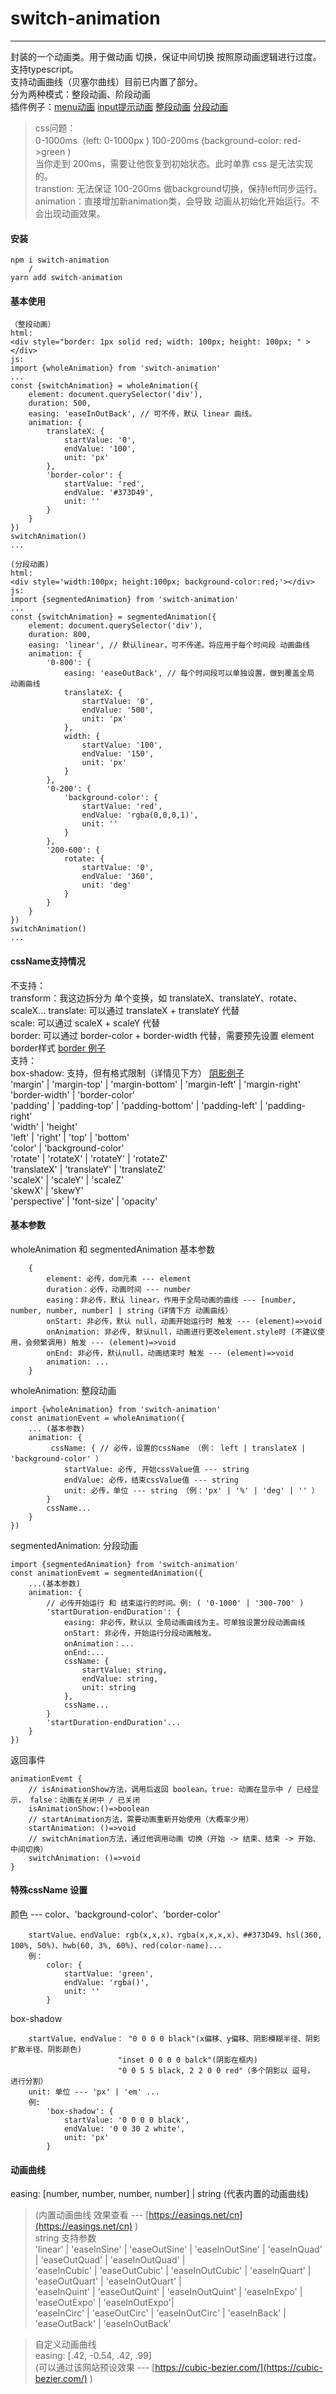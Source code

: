# switch-animation
___
封装的一个动画类。用于做动画 切换，保证中间切换 按照原动画逻辑进行过度。  
支持typescript。  
支持动画曲线（贝塞尔曲线）目前已内置了部分。  
分为两种模式：整段动画、阶段动画  
插件例子：[menu动画](https://codesandbox.io/s/menudong-hua-li-zi-9p1ww?file=/src/components/menuItem.tsx)    [input提示动画](https://codesandbox.io/s/jian-dan-li-zi---zu-jian-cdykh)      [整段动画](https://codesandbox.io/s/jian-dan-dong-hua-bdusy?file=/src/App.tsx)     [分段动画](https://codesandbox.io/s/fu-za-dong-hua-li-zi-3cuzm?file=/src/App.tsx)   

> css问题：  
> 0-1000ms（left: 0-1000px ) 100-200ms (background-color: red->green )  
> 当你走到 200ms，需要让他恢复到初始状态。此时单靠 css 是无法实现的。  
> transtion: 无法保证 100-200ms 做background切换，保持left同步运行。  
> animation：直接增加新animation类，会导致 动画从初始化开始运行。不会出现动画效果。  

#### 安装
```
npm i switch-animation
    /
yarn add switch-animation
```

#### 基本使用
```
（整段动画）
html:
<div style="border: 1px solid red; width: 100px; height: 100px; " ></div>
js:
import {wholeAnimation} from 'switch-animation'
...
const {switchAnimation} = wholeAnimation({
    element: document.querySelector('div'),
    duration: 500,
    easing: 'easeInOutBack', // 可不传，默认 linear 曲线。
    animation: {
        translateX: {
            startValue: '0',
            endValue: '100',
            unit: 'px'
        },
        'border-color': {
            startValue: 'red',
            endValue: '#373D49',
            unit: ''
        }
    }
})
switchAnimation()
...
```

```
(分段动画)
html:
<div style='width:100px; height:100px; background-color:red;'></div>
js:
import {segmentedAnimation} from 'switch-animation'
...
const {switchAnimation} = segmentedAnimation({
    element: document.querySelector('div'),
    duration: 800,
    easing: 'linear', // 默认linear，可不传递。将应用于每个时间段 动画曲线
    animation: {
        '0-800': {
            easing: 'easeOutBack', // 每个时间段可以单独设置，做到覆盖全局 动画曲线
            translateX: {
                startValue: '0',
                endValue: '500',
                unit: 'px'
            },
            width: {
                startValue: '100',
                endValue: '150',
                unit: 'px'
            }
        },
        '0-200': {
            'background-color': {
                startValue: 'red',
                endValue: 'rgba(0,0,0,1)',
                unit: ''
            }
        },
        '200-600': {
            rotate: {
                startValue: '0',
                endValue: '360',
                unit: 'deg'
            } 
        }
    }
})
switchAnimation()
...
```

#### cssName支持情况
不支持：  
transform：我这边拆分为 单个变换，如 translateX、translateY、rotate、scaleX...
translate: 可以通过 translateX + translateY 代替  
scale: 可以通过 scaleX + scaleY 代替  
border: 可以通过 border-color + border-width 代替，需要预先设置 element border样式  [border 例子](https://codesandbox.io/s/border-li-zi-jf2tl)  
支持：  
box-shadow: 支持，但有格式限制（详情见下方） [阴影例子](https://codesandbox.io/s/yin-ying-li-zi-99cn7)  
'margin' | 'margin-top' | 'margin-bottom' | 'margin-left' | 'margin-right'  
'border-width' | 'border-color'  
'padding' | 'padding-top' | 'padding-bottom' | 'padding-left' | 'padding-right'  
'width' | 'height'  
'left' | 'right' | 'top' | 'bottom'  
'color' | 'background-color'  
'rotate' | 'rotateX' | 'rotateY' | 'rotateZ'   
'translateX' | 'translateY' | 'translateZ'  
'scaleX' | 'scaleY' | 'scaleZ'  
'skewX' | 'skewY'  
'perspective' | 'font-size' | 'opacity'  

#### 基本参数
wholeAnimation 和 segmentedAnimation 基本参数
```
    {
        element: 必传，dom元素 --- element
        duration：必传，动画时间 --- number
        easing：非必传，默认 linear，作用于全局动画的曲线 --- [number, number, number, number] | string（详情下方 动画曲线）
        onStart: 非必传，默认 null，动画开始运行时 触发 --- (element)=>void
        onAnimation: 非必传, 默认null，动画进行更改element.style时 (不建议使用，会频繁调用) 触发 --- (element)=>void
        onEnd: 非必传，默认null，动画结束时 触发 --- (element)=>void
        animation: ...
    }
```
wholeAnimation: 整段动画
```
import {wholeAnimation} from 'switch-animation'
const animationEvent = wholeAnimation({
    ... (基本参数)
    animation: {
         cssName: { // 必传，设置的cssName （例： left | translateX | 'background-color' ）
            startValue: 必传, 开始cssValue值 --- string
            endValue: 必传，结束cssValue值 --- string
            unit: 必传，单位 --- string （例：'px' | '%' | 'deg' | '' ）
        }
        cssName...
    }
})
```
segmentedAnimation: 分段动画
```
import {segmentedAnimation} from 'switch-animation'
const animationEvemt = segmentedAnimation({
    ...(基本参数)
    animation: {
        // 必传开始运行 和 结束运行的时间。例: ( '0-1000' | '300-700' )
        'startDuration-endDuration': { 
            easing: 非必传，默认以 全局动画曲线为主。可单独设置分段动画曲线
            onStart: 非必传，开始运行分段动画触发。
            onAnimation：...
            onEnd:...
            cssName: {
                startValue: string,
                endValue: string,
                unit: string
            },
            cssName...
        }
        'startDuration-endDuration'...
    }
})
```
返回事件
```
animationEvemt {
    // isAnimationShow方法，调用后返回 boolean。true: 动画在显示中 / 已经显示， false：动画在关闭中 / 已关闭
    isAnimationShow:()=>boolean
    // startAnimation方法，需要动画重新开始使用（大概率少用）
    startAnimation: ()=>void 
    // switchAnimation方法，通过他调用动画 切换（开始 -> 结束、结束 -> 开始、中间切换）
    switchAnimation: ()=>void 
}
```
#### 特殊cssName 设置
颜色 --- color、'background-color'、'border-color'
```
    startValue、endValue: rgb(x,x,x)、rgba(x,x,x,x)、##373D49、hsl(360, 100%, 50%)、hwb(60, 3%, 60%)、red(color-name)...
    例：
        color: {
            startValue: 'green',
            endValue: 'rgba()',
            unit: ''
        }
```
box-shadow
```
    startValue、endValue： "0 0 0 0 black"(x偏移、y偏移、阴影模糊半径、阴影扩散半径、阴影颜色)
                        "inset 0 0 0 0 balck"(阴影在框内)
                        "0 0 5 5 black, 2 2 0 0 red"（多个阴影以 逗号， 进行分割）
    unit: 单位 --- 'px' | 'em' ...
    例:
        'box-shadow': {
            startValue: '0 0 0 0 black',
            endValue: '0 0 30 2 white',
            unit: 'px'
        }
```
#### 动画曲线
easing: [number, number, number, number] | string (代表内置的动画曲线)   
> (内置动画曲线 效果查看  ---  [https://easings.net/cn](https://easings.net/cn) )  
> string 支持参数  
> 'linear' | 'easeInSine' | 'easeOutSine' | 'easeInOutSine' | 'easeInQuad' | 'easeOutQuad' | 'easeInOutQuad' |   
>    'easeInCubic' | 'easeOutCubic'  | 'easeInOutCubic' | 'easeInQuart' | 'easeOutQuart' | 'easeInOutQuart' |   
>    'easeInQuint' | 'easeOutQuint' | 'easeInOutQuint' | 'easeInExpo' | 'easeOutExpo' | 'easeInOutExpo'|   
>    'easeInCirc' | 'easeOutCirc' | 'easeInOutCirc' | 'easeInBack' | 'easeOutBack' | 'easeInOutBack'  

> 自定义动画曲线  
> easing: [.42, -0.54, .42, .99]  
> (可以通过该网站预设效果 --- [https://cubic-bezier.com/](https://cubic-bezier.com/) )   


